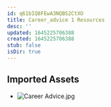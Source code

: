 ```yaml
---
id: q61bIQ8FEwA3NQBS2CtXO
title: Career_advice 1 Resources
desc: ''
updated: 1645225706388
created: 1645225706388
stub: false
isDir: true
---
```

## Imported Assets
- ![Career Advice.jpg](/assets/career-advice.jpg)
